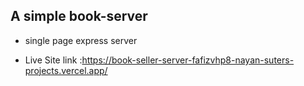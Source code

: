 ## A simple book-server

* single page express server

* Live Site link :https://book-seller-server-fafizvhp8-nayan-suters-projects.vercel.app/
